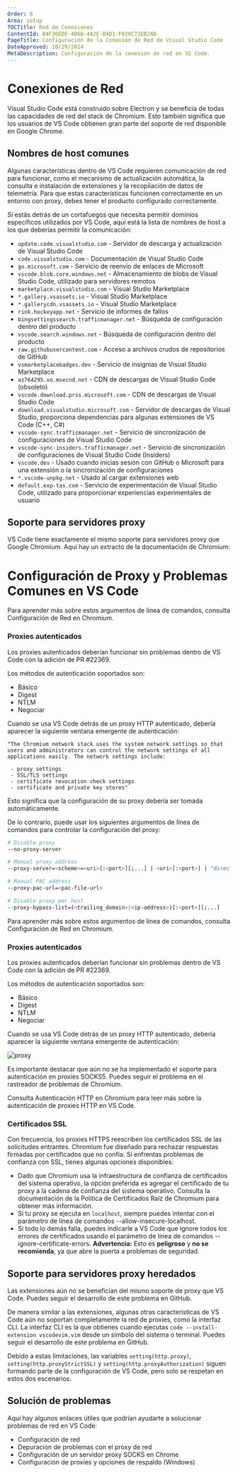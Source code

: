 ```yaml
---
Order: 6
Area: setup
TOCTitle: Red de Conexiones
ContentId: 84F36EDE-4D66-4A2E-B4D1-F020C73EB2AD
PageTitle: Configuración de la Conexión de Red de Visual Studio Code
DateApproved: 10/29/2024
MetaDescription: Configuración de la conexión de red en VS Code.
---
```


# Conexiones de Red

Visual Studio Code está construido sobre Electron y se beneficia de todas las capacidades de red del stack de Chromium. Esto también significa que los usuarios de VS Code obtienen gran parte del soporte de red disponible en Google Chrome.

## Nombres de host comunes

Algunas características dentro de VS Code requieren comunicación de red para funcionar, como el mecanismo de actualización automática, la consulta e instalación de extensiones y la recopilación de datos de telemetría. Para que estas características funcionen correctamente en un entorno con proxy, debes tener el producto configurado correctamente.

Si estás detrás de un cortafuegos que necesita permitir dominios específicos utilizados por VS Code, aquí está la lista de nombres de host a los que deberías permitir la comunicación:

* `update.code.visualstudio.com` - Servidor de descarga y actualización de Visual Studio Code
* `code.visualstudio.com` - Documentación de Visual Studio Code
* `go.microsoft.com` - Servicio de reenvío de enlaces de Microsoft
* `vscode.blob.core.windows.net` - Almacenamiento de blobs de Visual Studio Code, utilizado para servidores remotos
* `marketplace.visualstudio.com` - Visual Studio Marketplace
* `*.gallery.vsassets.io` - Visual Studio Marketplace
* `*.gallerycdn.vsassets.io` - Visual Studio Marketplace
* `rink.hockeyapp.net` - Servicio de informes de fallos
* `bingsettingssearch.trafficmanager.net` - Búsqueda de configuración dentro del producto
* `vscode.search.windows.net` - Búsqueda de configuración dentro del producto
* `raw.githubusercontent.com` - Acceso a archivos crudos de repositorios de GitHub
* `vsmarketplacebadges.dev` - Servicio de insignias de Visual Studio Marketplace
* `az764295.vo.msecnd.net` - CDN de descargas de Visual Studio Code (obsoleto)
* `vscode.download.prss.microsoft.com` - CDN de descargas de Visual Studio Code
* `download.visualstudio.microsoft.com` - Servidor de descargas de Visual Studio, proporciona dependencias para algunas extensiones de VS Code (C++, C#)
* `vscode-sync.trafficmanager.net` - Servicio de sincronización de configuraciones de Visual Studio Code
* `vscode-sync-insiders.trafficmanager.net` - Servicio de sincronización de configuraciones de Visual Studio Code (Insiders)
* `vscode.dev` - Usado cuando inicias sesión con GitHub o Microsoft para una extensión o la sincronización de configuraciones
* `*.vscode-unpkg.net` - Usado al cargar extensiones web
* `default.exp-tas.com` - Servicio de experimentación de Visual Studio Code, utilizado para proporcionar experiencias experimentales de usuario

## Soporte para servidores proxy

VS Code tiene exactamente el mismo soporte para servidores proxy que Google Chromium. Aquí hay un extracto de la documentación de Chromium:

# Configuración de Proxy y Problemas Comunes en VS Code

Para aprender más sobre estos argumentos de línea de comandos, consulta Configuración de Red en Chromium.

### Proxies autenticados

Los proxies autenticados deberían funcionar sin problemas dentro de VS Code con la adición de PR #22369.

Los métodos de autenticación soportados son:

* Básico
* Digest
* NTLM
* Negociar

Cuando se usa VS Code detrás de un proxy HTTP autenticado, debería aparecer la siguiente ventana emergente de autenticación:

```
"The Chromium network stack uses the system network settings so that users and administrators can control the network settings of all applications easily. The network settings include:

 - proxy settings
 - SSL/TLS settings
 - certificate revocation check settings
 - certificate and private key stores"
```

Esto significa que la configuración de su proxy debería ser tomada automáticamente.

De lo contrario, puede usar los siguientes argumentos de línea de comandos para controlar la configuración del proxy:

```bash
# Disable proxy
--no-proxy-server

# Manual proxy address
--proxy-server=<scheme>=<uri>[:<port>][;...] | <uri>[:<port>] | "direct://"

# Manual PAC address
--proxy-pac-url=<pac-file-url>

# Disable proxy per host
--proxy-bypass-list=(<trailing_domain>|<ip-address>)[:<port>][;...]
```
Para aprender más sobre estos argumentos de línea de comandos, consulta Configuración de Red en Chromium.

### Proxies autenticados

Los proxies autenticados deberían funcionar sin problemas dentro de VS Code con la adición de PR #22369.

Los métodos de autenticación soportados son:

* Básico
* Digest
* NTLM
* Negociar

Cuando se usa VS Code detrás de un proxy HTTP autenticado, debería aparecer la siguiente ventana emergente de autenticación:

![proxy](/img/network/proxy.png)

Es importante destacar que aún no se ha implementado el soporte para autenticación en proxies SOCKS5. Puedes seguir el problema en el rastreador de problemas de Chromium.

Consulta Autenticación HTTP en Chromium para leer más sobre la autenticación de proxies HTTP en VS Code.

### Certificados SSL

Con frecuencia, los proxies HTTPS reescriben los certificados SSL de las solicitudes entrantes. Chromium fue diseñado para rechazar respuestas firmadas por certificados que no confía. Si enfrentas problemas de confianza con SSL, tienes algunas opciones disponibles:

* Dado que Chromium usa la infraestructura de confianza de certificados del sistema operativo, la opción preferida es agregar el certificado de tu proxy a la cadena de confianza del sistema operativo. Consulta la documentación de la Política de Certificados Raíz de Chromium para obtener más información.
* Si tu proxy se ejecuta en `localhost`, siempre puedes intentar con el parámetro de línea de comandos --allow-insecure-localhost.
* Si todo lo demás falla, puedes indicarle a VS Code que ignore todos los errores de certificados usando el parámetro de línea de comandos --ignore-certificate-errors. **Advertencia:** Esto es **peligroso** y **no se recomienda**, ya que abre la puerta a problemas de seguridad.

## Soporte para servidores proxy heredados

Las extensiones aún no se benefician del mismo soporte de proxy que VS Code. Puedes seguir el desarrollo de este problema en GitHub.

De manera similar a las extensiones, algunas otras características de VS Code aún no soportan completamente la red de proxies, como la interfaz CLI. La interfaz CLI es la que obtienes cuando ejecutas `code --install-extension vscodevim.vim` desde un símbolo del sistema o terminal. Puedes seguir el desarrollo de este problema en GitHub.

Debido a estas limitaciones, las variables `setting(http.proxy)`, `setting(http.proxyStrictSSL)` y `setting(http.proxyAuthorization)` siguen formando parte de la configuración de VS Code, pero solo se respetan en estos dos escenarios.

## Solución de problemas

Aquí hay algunos enlaces útiles que podrían ayudarte a solucionar problemas de red en VS Code:

* Configuración de red
* Depuración de problemas con el proxy de red
* Configuración de un servidor proxy SOCKS en Chrome
* Configuración de proxies y opciones de respaldo (Windows)
